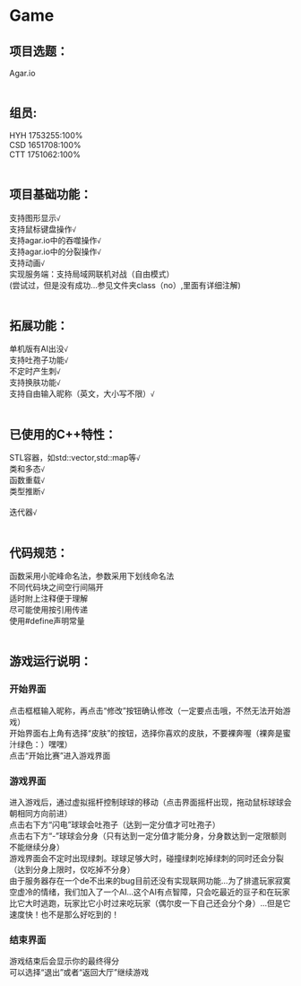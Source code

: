 # Game
## 项目选题：<br>
Agar.io<br>
<br>
## 组员:<br>
HYH 1753255:100%<br>
CSD 1651708:100%<br>
CTT 1751062:100%<br>
<br>
## 项目基础功能：<br>
支持图形显示`√`<br>
支持鼠标键盘操作`√`<br>
支持agar.io中的吞噬操作`√`<br>
支持agar.io中的分裂操作`√`<br>
支持动画`√`<br>
实现服务端：支持局域网联机对战（自由模式）<br>
(尝试过，但是没有成功...参见文件夹class（no）,里面有详细注解)<br>
<br>
## 拓展功能：<br>
单机版有AI出没`√`<br>
支持吐孢子功能`√`<br>
不定时产生刺`√`<br>
支持换肤功能`√`<br>
支持自由输入昵称（英文，大小写不限）`√`<br>
<br>
## 已使用的C++特性：<br>
STL容器，如std::vector,std::map等`√`<br>
类和多态`√`<br>
函数重载`√`<br>
类型推断`√`<br><br>
迭代器`√`<br>
<br>
## 代码规范：<br>
函数采用小驼峰命名法，参数采用下划线命名法<br>
不同代码块之间空行间隔开<br>
适时附上注释便于理解<br>
尽可能使用按引用传递<br>
使用#define声明常量<br>
<br>
## 游戏运行说明：<br>
### 开始界面  <br> 
点击框框输入昵称，再点击“修改”按钮确认修改（一定要点击哦，不然无法开始游戏）<br>
开始界面右上角有选择“皮肤”的按钮，选择你喜欢的皮肤，不要裸奔喔（裸奔是蜜汁绿色：）嘿嘿）<br>
点击“开始比赛”进入游戏界面<br>
### 游戏界面<br>
进入游戏后，通过虚拟摇杆控制球球的移动（点击界面摇杆出现，拖动鼠标球球会朝相同方向前进）<br>
点击右下方“闪电”球球会吐孢子（达到一定分值才可吐孢子）<br>
点击右下方“-”球球会分身（只有达到一定分值才能分身，分身数达到一定限额则不能继续分身）<br>
游戏界面会不定时出现绿刺。球球足够大时，碰撞绿刺吃掉绿刺的同时还会分裂（达到分身上限时，仅吃掉不分身）<br>
由于服务器存在一个de不出来的bug目前还没有实现联网功能...为了排遣玩家寂寞空虚冷的情绪，我们加入了一个AI...这个AI有点智障，只会吃最近的豆子和在玩家比它大时逃跑，玩家比它小时过来吃玩家（偶尔皮一下自己还会分个身）...但是它速度快！也不是那么好吃到的！ <br>
### 结束界面<br>      
游戏结束后会显示你的最终得分<br>
可以选择“退出”或者“返回大厅”继续游戏<br>
 

   


